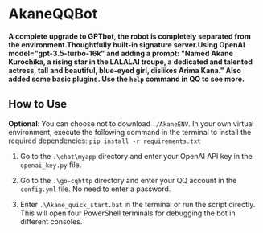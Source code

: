 # AkaneQQBot

**A complete upgrade to GPTbot, the robot is completely separated from the environment.Thoughtfully built-in signature server.Using OpenAI model="gpt-3.5-turbo-16k" and adding a prompt: "Named Akane Kurochika, a rising star in the LALALAI troupe, a dedicated and talented actress, tall and beautiful, blue-eyed girl, dislikes Arima Kana." Also added some basic plugins. Use the `help` command in QQ to see more.**

## How to Use

**Optional**: You can choose not to download `./AkaneENV`. In your own virtual environment, execute the following command in the terminal to install the required dependencies: `pip install -r requirements.txt`

1. Go to the `.\chat\myapp` directory and enter your OpenAI API key in the `openai_key.py` file.

2. Go to the `.\go-cqhttp` directory and enter your QQ account in the `config.yml` file. No need to enter a password.

3. Enter `.\Akane_quick_start.bat` in the terminal or run the script directly. This will open four PowerShell terminals for debugging the bot in different consoles.